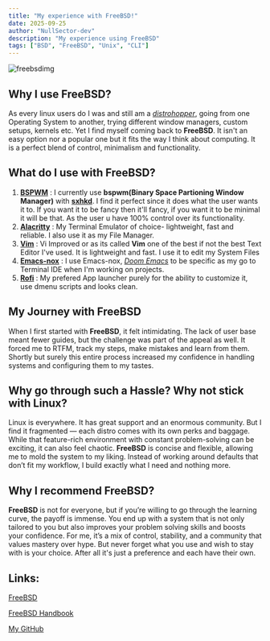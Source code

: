 ```yaml
---
title: "My experience with FreeBSD!"
date: 2025-09-25
author: "NullSector-dev"
description: "My experience using FreeBSD"
tags: ["BSD", "FreeBSD", "Unix", "CLI"]
---
```


![freebsdimg](/img/community/nullsector-dev/freebsd.png)

## Why I use FreeBSD?
As every linux users do I was and still am a [_distrohopper_](https://www.urbandictionary.com/define.php?term=distrohopper), going from one Operating System to another, trying different window managers, custom setups, kernels etc. Yet I find myself coming back to **FreeBSD**. It isn't an easy option nor a popular one but it fits the way I think about computing.
It is a perfect blend of control, minimalism and functionality.

## What do I use with FreeBSD?
1. [**BSPWM**](https://github.com/baskerville/bspwm)       : I currently use **bspwm(Binary Space Partioning Window Manager)** with [**sxhkd**](https://github.com/baskerville/sxhkd). I find it perfect since it does what the user wants it to. If you want it to be fancy then it'll fancy, if you want it to be minimal it will be that. As the user u have 100% control over its functionality.
2. [**Alacritty**](https://github.com/alacritty/alacritty)   : My Terminal Emulator of choice- lightweight, fast and reliable. I also use it as my File Manager.
3. [**Vim**](https://github.com/vim/vim)         : Vi Improved or as its called **Vim** one of the best if not the best Text Editor I've used. It is lightweight and fast. I use it to edit my System Files
4. [**Emacs-nox**](https://github.com/gemone/emacs-nox.d)   : I use Emacs-nox, [_Doom Emacs_](https://github.com/doomemacs/doomemacs) to be specific as my go to Terminal IDE when I'm working on projects.
5. [**Rofi**](https://github.com/davatorium/rofi)        : My prefered App launcher purely for the ability to customize it, use dmenu scripts and looks clean.

## My Journey with FreeBSD
When I first started with **FreeBSD**, it felt intimidating. The lack of user base meant fewer guides, but the challenge was part of the appeal as well. It forced me to RTFM, track my steps, make mistakes and learn from them. Shortly but surely this entire process increased my confidence in handling systems and configuring them to my tastes.

## Why go through such a Hassle? Why not stick with Linux?
Linux is everywhere. It has great support and an enormous community. But I find it fragmented — each distro comes with its own perks and baggage. While that feature-rich environment with constant problem-solving can be exciting, it can also feel chaotic.
**FreeBSD** is concise and flexible, allowing me to mold the system to my liking. Instead of working around defaults that don’t fit my workflow, I build exactly what I need and nothing more.

## Why I recommend FreeBSD?
**FreeBSD** is not for everyone, but if you’re willing to go through the learning curve, the payoff is immense. You end up with a system that is not only tailored to you but also improves your problem solving skills and boosts your confidence. For me, it’s a mix of control, stability, and a community that values mastery over hype. But never forget what you use and wish to stay with is your choice. After all it's just a preference and each have their own.

## Links:
[FreeBSD](https://www.freebsd.org/)

[FreeBSD Handbook](https://docs.freebsd.org/en/books/handbook/)

[My GitHub](https://github.com/NullSector-dev)
